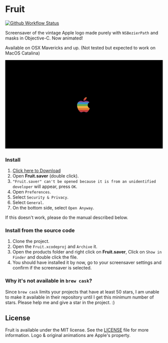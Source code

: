 # Fruit

<a href="https://github.com/ppamorim/fruit/actions"><img src="https://github.com/ppamorim/fruit/workflows/Tests/badge.svg" alt="Github Workflow Status"></a>

Screensaver of the vintage Apple logo made purely with `NSBezierPath` and masks in Objective-C. Now animated!

Available on OSX Mavericks and up. (Not tested but expected to work on MacOS Catalina)

<img src="./art/screenshot.gif" width="600"/>

### Install

1. [Click here to Download](https://github.com/ppamorim/fruit/releases/download/1.1/Fruit.saver.zip)
2. Open **Fruit.saver** (double click).
3. `"Fruit.saver" can't be opened because it is from an unidentified developer` will appear, press `OK`.
4. Open `Preferences`.
5. Select `Security & Privacy`.
6. Select `General`.
7. On the bottom side, select `Open Anyway`.

If this doesn't work, please do the manual described below.

### Install from the source code

1. Clone the project.
2. Open the `Fruit.xcodeproj` and `Archive` it.
3. Open the products folder and right click on **Fruit.saver**, Click on `Show in Finder` and double click the file.
4. You should have installed it by now, go to your screensaver settings and confirm if the screensaver is selected.

### Why it's not available in `brew cask`?

Since `brew cask` limits your projects that have at least 50 stars, I am unable to make it available in their repository until I get this minimum number of stars. Please help me and give a star in the project. :)

## License

Fruit is available under the MIT license. See the [LICENSE](https://github.com/ppamorim/fruit/blob/master/LICENSE) file for more information. Logo & original animations are Apple's property.
